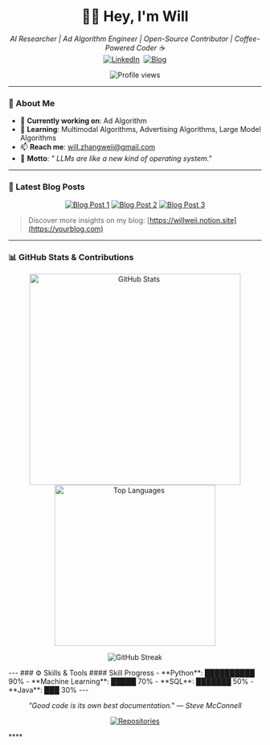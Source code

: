 <h1 align="center">👨‍💻 Hey, I'm Will</h1>

<p align="center">
  <em>AI Researcher | Ad Algorithm Engineer | Open-Source Contributor | Coffee-Powered Coder ☕</em><br>
  <a href="http://linkedin.com/in/wei-zhang-7429b4297"><img src="https://img.shields.io/badge/LinkedIn-Connect-blue?logo=linkedin" alt="LinkedIn"></a> 
  <a href="https://www.notion.so/willweii/2025-1681dccd7a458092b6d1c3184c71af73?source=copy_link"><img src="https://img.shields.io/badge/Blog-Read%20My%20Posts-orange?logo=blogger" alt="Blog"></a>
</p>

<p align="center">
  <img src="https://komarev.com/ghpvc/?username=yourusername&color=brightgreen&style=flat-square" alt="Profile views">
</p>

---

### 🚀 About Me
- 🔭 **Currently working on**: Ad Algorithm
- 🌱 **Learning**: Multimodal Algorithms, Advertising Algorithms, Large Model Algorithms
- 📫 **Reach me**: [will.zhangweii@gmail.com](mailto:will.zhangweii@gmail.com)
- 🧠 **Motto**: *" LLMs are like a new kind of operating system."*

---

### 📝 Latest Blog Posts
<p align="center">
  <a href="https://willweii.notion.site/RLHF-SFT-1f41dccd7a458092a808cf3a954a059e?source=copy_link"><img src="https://img.shields.io/badge/Read-How%20I%20Built%20a%20Serverless%20App%20with%20AWS-brightgreen?style=flat-square" alt="Blog Post 1"></a>
  <a href="https://willweii.notion.site/LLAMA-2-d45273f098434751803a2a80ca7edf3e?source=copy_link"><img src="https://img.shields.io/badge/Read-Demystifying%20GraphQL%20Mutations-yellow?style=flat-square" alt="Blog Post 2"></a>
  <a href="https://willweii.notion.site/MOE-1eb71a6c95fc4e118069a9e4b059fff3?source=copy_link"><img src="https://img.shields.io/badge/Read-My%,20Journey%20into%20Rust-blue?style=flat-square" alt="Blog Post 3"></a>
</p>

> Discover more insights on my blog: [https://willweii.notion.site](https://yourblog.com)

---
### 📊 GitHub Stats & Contributions
<p align="center">
  <img src="https://github-readme-stats.vercel.app/api?username=weiiWill&show_icons=true&theme=radical&hide_border=true" alt="GitHub Stats" width="420">
  <img src="https://github-readme-stats.vercel.app/api/top-langs/?username=weiiWill&layout=compact&theme=radical&hide_border=true" alt="Top Languages" width="320">
</p>
<p align="center">
  <img src="https://github-readme-streak-stats.herokuapp.com/?user=yourusername&theme=radical&hide_border=true" alt="GitHub Streak">
</p>
---
### ⚙️ Skills & Tools
#### Skill Progress
- **Python**: ██████████ 90%
- **Machine Learning**: █████ 70%
- **SQL**: ███████ 50%
- **Java**: ███ 30%
---

<p align="center">
  <em>"Good code is its own best documentation." — Steve McConnell</em>
</p>
<p align="center">
  <a href="https://github.com/yourusername?tab=repositories"><img src="https://img.shields.io/badge/-Explore%20More%20Repos-181717?logo=github" alt="Repositories"></a>
</p>****
